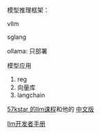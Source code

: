 模型推理框架：

vllm

sglang

ollama: 只部署

模型应用

1. reg
2. 向量库
3. langchain





[57kstar 的llm课程](https://github.com/mlabonne/llm-course)和他的  [中文版](https://github.com/yuanzhongqiao/llm-course-cn?tab=readme-ov-file)

[llm开发者手册](https://github.com/datawhalechina/llm-cookbook)
